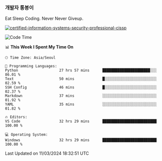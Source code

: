 ### 개발자 통붕이
Eat Sleep Coding.
Never Never Giveup.

[![certified-information-systems-security-professional-cissp](https://user-images.githubusercontent.com/44606727/157613689-acd84ec6-5f8f-4e79-89d9-a8d51f033634.png)](https://www.credly.com/badges/f394a010-85a0-450b-9136-8043af01d71c/public_url)

<!--START_SECTION:waka-->
![Code Time](http://img.shields.io/badge/Code%20Time-2%2C641%20hrs%2037%20mins-blue)

📊 **This Week I Spent My Time On** 

```text
🕑︎ Time Zone: Asia/Seoul

💬 Programming Languages: 
Python                   27 hrs 57 mins      ██████████████████████░░░   86.01 % 
Text                     50 mins             █░░░░░░░░░░░░░░░░░░░░░░░░   02.59 % 
SSH Config               46 mins             █░░░░░░░░░░░░░░░░░░░░░░░░   02.37 % 
Markdown                 37 mins             ░░░░░░░░░░░░░░░░░░░░░░░░░   01.92 % 
YAML                     35 mins             ░░░░░░░░░░░░░░░░░░░░░░░░░   01.82 % 

🔥 Editors: 
VS Code                  32 hrs 29 mins      █████████████████████████   100.00 % 

💻 Operating System: 
Windows                  32 hrs 29 mins      █████████████████████████   100.00 % 
```


 Last Updated on 11/03/2024 18:32:51 UTC
<!--END_SECTION:waka-->

